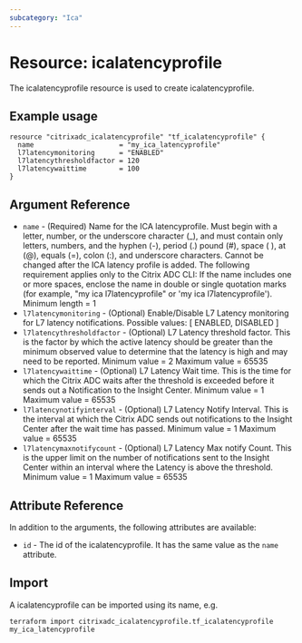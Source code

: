 ```yaml
---
subcategory: "Ica"
---
```


# Resource: icalatencyprofile

The icalatencyprofile resource is used to create icalatencyprofile.


## Example usage

```hcl
resource "citrixadc_icalatencyprofile" "tf_icalatencyprofile" {
  name                     = "my_ica_latencyprofile"
  l7latencymonitoring      = "ENABLED"
  l7latencythresholdfactor = 120
  l7latencywaittime        = 100
}
```


## Argument Reference

* `name` - (Required) Name for the ICA latencyprofile. Must begin with a letter, number, or the underscore character (_), and must contain only letters, numbers, and the hyphen (-), period (.) pound (#), space ( ), at (@), equals (=), colon (:), and underscore characters. Cannot be changed after the ICA latency profile is added. The following requirement applies only to the Citrix ADC CLI: If the name includes one or more spaces, enclose the name in double or single quotation marks (for example, "my ica l7latencyprofile" or 'my ica l7latencyprofile'). Minimum length =  1
* `l7latencymonitoring` - (Optional) Enable/Disable L7 Latency monitoring for L7 latency notifications. Possible values: [ ENABLED, DISABLED ]
* `l7latencythresholdfactor` - (Optional) L7 Latency threshold factor. This is the factor by which the active latency should be greater than the minimum observed value to determine that the latency is high and may need to be reported. Minimum value =  2 Maximum value =  65535
* `l7latencywaittime` - (Optional) L7 Latency Wait time. This is the time for which the Citrix ADC waits after the threshold is exceeded before it sends out a Notification to the Insight Center. Minimum value =  1 Maximum value =  65535
* `l7latencynotifyinterval` - (Optional) L7 Latency Notify Interval. This is the interval at which the Citrix ADC sends out notifications to the Insight Center after the wait time has passed. Minimum value =  1 Maximum value =  65535
* `l7latencymaxnotifycount` - (Optional) L7 Latency Max notify Count. This is the upper limit on the number of notifications sent to the Insight Center within an interval where the Latency is above the threshold. Minimum value =  1 Maximum value =  65535


## Attribute Reference

In addition to the arguments, the following attributes are available:

* `id` - The id of the icalatencyprofile. It has the same value as the `name` attribute.


## Import

A icalatencyprofile can be imported using its name, e.g.

```shell
terraform import citrixadc_icalatencyprofile.tf_icalatencyprofile my_ica_latencyprofile
```
